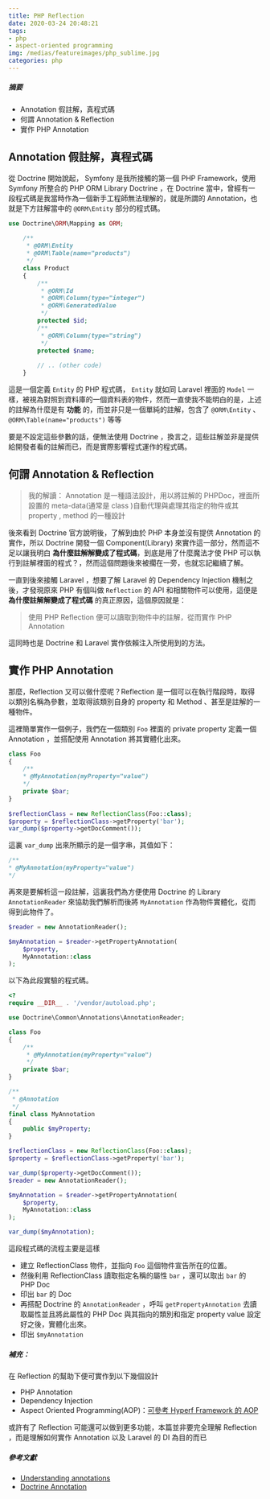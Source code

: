 ```yaml
---
title: PHP Reflection
date: 2020-03-24 20:48:21
tags: 
- php
- aspect-oriented programming
img: /medias/featureimages/php_sublime.jpg
categories: php
---
```

##### 摘要

- Annotation 假註解，真程式碼
- 何謂 Annotation & Reflection
- 實作 PHP Annotation

## Annotation 假註解，真程式碼

從 Doctrine 開始說起， Symfony 是我所接觸的第一個 PHP Framework，使用 Symfony  所整合的 PHP ORM Library Doctrine ，在  Doctrine 當中，曾經有一段程式碼是我當時作為一個新手工程師無法理解的，就是所謂的 Annotation，也就是下方註解當中的 `@ORM\Entity` 部分的程式碼。

```php
use Doctrine\ORM\Mapping as ORM;
    
    /**
     * @ORM\Entity
     * @ORM\Table(name="products")
     */
    class Product
    {
        /** 
         * @ORM\Id
         * @ORM\Column(type="integer")
         * @ORM\GeneratedValue
         */
        protected $id;
        /** 
         * @ORM\Column(type="string") 
         */
        protected $name;
    
        // .. (other code)
    }
```

這是一個定義 `Entity` 的 PHP 程式碼， `Entity` 就如同 Laravel 裡面的 `Model` 一樣，被視為對照到資料庫的一個資料表的物件，然而一直使我不能明白的是，上述的註解為什麼是有 **功能** 的，而並非只是一個單純的註解，包含了 `@ORM\Entity` 、 `@ORM\Table(name="products")` 等等

要是不設定這些參數的話，便無法使用 Doctrine ，換言之，這些註解並非是提供給開發者看的註解而已，而是實際影響程式運作的程式碼。

## 何謂 Annotation & Reflection

> 我的解讀： Annotation 是一種語法設計，用以將註解的 PHPDoc，裡面所設置的 meta-data(通常是 class )自動代理與處理其指定的物件或其 property , method 的一種設計

後來看到 Doctrine 官方說明後，了解到由於 PHP 本身並沒有提供 Annotation 的實作，所以 Doctrine 開發一個 Component(Library) 來實作這一部分，然而這不足以讓我明白 **為什麼註解解變成了程式碼**，到底是用了什麼魔法才使 PHP 可以執行到註解裡面的程式？，然而這個問題後來被擱在一旁，也就忘記繼續了解。

一直到後來接觸 Laravel ，想要了解 Laravel 的 Dependency Injection 機制之後，才發現原來 PHP 有個叫做 `Reflection` 的 API 和相關物件可以使用，這便是 **為什麼註解解變成了程式碼** 的真正原因，這個原因就是：

> 使用 PHP Reflection 便可以讀取到物件中的註解，從而實作 PHP Annotation

這同時也是 Doctrine 和 Laravel 實作依賴注入所使用到的方法。

## 實作 PHP Annotation

那麼，Reflection 又可以做什麼呢？Reflection 是一個可以在執行階段時，取得 以類別名稱為參數，並取得該類別自身的 property 和 Method 、甚至是註解的一種物件。

這裡簡單實作一個例子，我們在一個類別 `Foo` 裡面的 private property 定義一個 Annotation ，並搭配使用 Annotation 將其實體化出來。

```php
class Foo
{
    /**
    * @MyAnnotation(myProperty="value")
    */
    private $bar;
}
    
$reflectionClass = new ReflectionClass(Foo::class);
$property = $reflectionClass->getProperty('bar');
var_dump($property->getDocComment());
```

這裏 `var_dump` 出來所顯示的是一個字串，其值如下：

```php
/**
* @MyAnnotation(myProperty="value")
*/
```

再來是要解析這一段註解，這裏我們為方便使用 Doctrine 的 Library `AnnotationReader` 來協助我們解析而後將 `MyAnnotation` 作為物件實體化，從而得到此物件了。

```php
$reader = new AnnotationReader();

$myAnnotation = $reader->getPropertyAnnotation(
    $property,
    MyAnnotation::class
);
```

以下為此段實驗的程式碼。

```php
<?
require __DIR__ . '/vendor/autoload.php';

use Doctrine\Common\Annotations\AnnotationReader;

class Foo
{
    /**
     * @MyAnnotation(myProperty="value")
     */
    private $bar;
}

/**
 * @Annotation
 */
final class MyAnnotation
{
    public $myProperty;
}

$reflectionClass = new ReflectionClass(Foo::class);
$property = $reflectionClass->getProperty('bar');

var_dump($property->getDocComment());
$reader = new AnnotationReader();

$myAnnotation = $reader->getPropertyAnnotation(
    $property,
    MyAnnotation::class
);

var_dump($myAnnotation);
```

這段程式碼的流程主要是這樣

- 建立 ReflectionClass 物件，並指向 `Foo` 這個物件宣告所在的位置。
- 然後利用 ReflectionClass 讀取指定名稱的屬性 `bar` ，還可以取出 `bar` 的 PHP Doc
- 印出 `bar` 的 Doc
- 再搭配 Doctrine 的 `AnnotationReader` ，呼叫 `getPropertyAnnotation` 去讀取屬性並且將此屬性的 PHP Doc 與其指向的類別和指定 property value 設定好之後，實體化出來。
- 印出 `$myAnnotation`

##### 補充：

在 Reflection 的幫助下便可實作到以下幾個設計

- PHP Annotation
- Dependency Injection
- Aspect Oriented Programming(AOP)：[可參考 Hyperf Framework 的 AOP](https://hyperf.wiki/#/zh-cn/aop)

或許有了 Reflection 可能還可以做到更多功能，本篇並非要完全理解 Reflection ，而是理解如何實作 Annotation 以及 Laravel 的 DI 為目的而已

##### 參考文獻

- [Understanding annotations](https://php-annotations.readthedocs.io/en/latest/UsingAnnotations.html)
- [Doctrine Annotation](https://www.doctrine-project.org/projects/doctrine-annotations/en/1.6/index.html)
